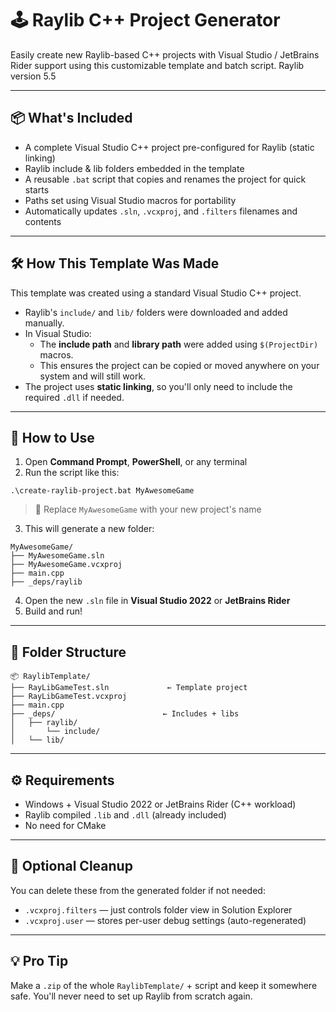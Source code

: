 # 🕹️ Raylib C++ Project Generator

Easily create new Raylib-based C++ projects with Visual Studio / JetBrains Rider support using this customizable template and batch script.
Raylib version 5.5

---

## 📦 What's Included

- A complete Visual Studio C++ project pre-configured for Raylib (static linking)
- Raylib include & lib folders embedded in the template
- A reusable `.bat` script that copies and renames the project for quick starts
- Paths set using Visual Studio macros for portability
- Automatically updates `.sln`, `.vcxproj`, and `.filters` filenames and contents

---

## 🛠️ How This Template Was Made

This template was created using a standard Visual Studio C++ project.

- Raylib's `include/` and `lib/` folders were downloaded and added manually.
- In Visual Studio:
  - The **include path** and **library path** were added using `$(ProjectDir)` macros.
  - This ensures the project can be copied or moved anywhere on your system and will still work.
- The project uses **static linking**, so you'll only need to include the required `.dll` if needed.

---

## 🚀 How to Use

1. Open **Command Prompt**, **PowerShell**, or any terminal
2. Run the script like this:

```
.\create-raylib-project.bat MyAwesomeGame
```

> 🔁 Replace `MyAwesomeGame` with your new project's name

3. This will generate a new folder:
```
MyAwesomeGame/
├── MyAwesomeGame.sln
├── MyAwesomeGame.vcxproj
├── main.cpp
├── _deps/raylib
```

4. Open the new `.sln` file in **Visual Studio 2022** or **JetBrains Rider**
5. Build and run!

---

## 📁 Folder Structure

```
📦 RaylibTemplate/
├── RayLibGameTest.sln             ← Template project
├── RayLibGameTest.vcxproj
├── main.cpp
├── _deps/                        ← Includes + libs
│   ├── raylib/
│   	└── include/
│	└── lib/
```

---

## ⚙️ Requirements

- Windows + Visual Studio 2022 or JetBrains Rider (C++ workload)
- Raylib compiled `.lib` and `.dll` (already included)
- No need for CMake

---

## 🧼 Optional Cleanup

You can delete these from the generated folder if not needed:

- `.vcxproj.filters` — just controls folder view in Solution Explorer
- `.vcxproj.user` — stores per-user debug settings (auto-regenerated)

---

## 💡 Pro Tip

Make a `.zip` of the whole `RaylibTemplate/` + script and keep it somewhere safe. You'll never need to set up Raylib from scratch again.
